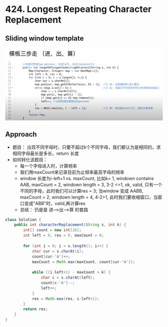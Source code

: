 # 424. Longest Repeating Character Replacement

## Sliding window template
![alt text](image-10.png)

## Approach
- 题目： 出现不同字母时，只要不超过k个不同字母，我们都认为是相同的，求相同字母最长是多长，return 长度
- 如何转化该题目： 
    - 每一个字母进入时，计算频率
    - 我们用maxCount来记录目前为止频率最高字母的频率
    - window 长度为i-left+1 vs. maxCount, 比如k= 1, windown contains AAB, maxCount = 2, windown length = 3, 3-2 <=1, ok, valid, 只有一个不同的字母，此时我们可以计算res = 3; 当window 变成 AABB, maxCount = 2, windown length = 4, 4-2>1, 此时我们要收缩窗口，当窗口变成"ABB"时，valid,再计算res
    - 总结： 仍是是 进-->出-->算 的套路

```java
class Solution {
    public int characterReplacement(String s, int k) {
        int[] count = new int[26];
        int left = 0, res = 0, maxCount = 0;

        for (int i = 0; i < s.length(); i++) {
            char cur = s.charAt(i);
            count[cur-'A']++;
            maxCount = Math.max(maxCount, count[cur-'A']);

            while ((i-left+1) - maxCount > k) {
                char c = s.charAt(left);
                count[c-'A']--;
                left++;
            }
            res = Math.max(res, i-left+1);
        }
        return res;
    }
}
```